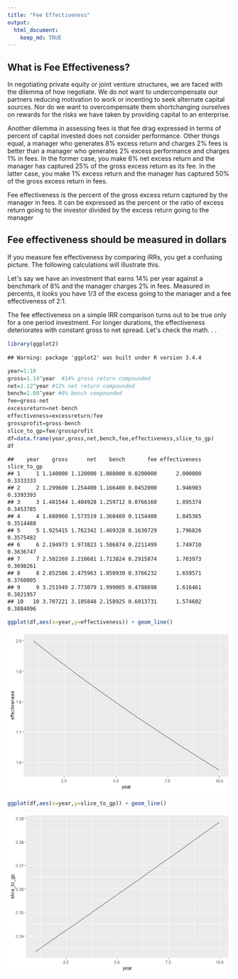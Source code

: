 ```yaml
---
title: "Fee Effectiveness"
output: 
  html_document:
    keep_md: TRUE
---
```




## What is Fee Effectiveness?

In negotiating private equity or joint venture structures, we are faced with the dilemma of how negotiate.  We do not want to undercompensate our partners reducing motivation to work or  incenting to seek alternate capital sources.  Nor do we want to overcompensate them shortchanging ourselves on rewards for the risks we have taken by providing capital to an enterprise.

Another dilemma in assessing fees is that fee drag expressed in terms of percent of capital invested does not consider performance.  Other things equal, a manager who generates 8% excess return and charges 2% fees is better than a manager who generates 2% excess performance and charges 1% in fees.  In the former case, you make 6% net excess return and the manager has captured 25% of the gross excess return as its fee.  In the latter case, you make 1% excess return and the manager has captured 50% of the gross excess return in fees.

Fee effectiveness is the percent of the gross excess return captured by the manager in fees.  It can be expressed as the percent or the ratio of excess return going to the investor divided by the excess return going to the manager

## Fee effectiveness should be measured in dollars 

If you measure fee effectiveness by comparing IRRs, you get a confusing picture.  The following calculations will illustrate this.

Let's say we have an investment that earns 14% per year against a benchmark of 8% and the manager charges 2% in fees.  Measured in percents, it looks you have 1/3 of the excess going to the manager and a fee effectiveness of 2:1.

The fee effectiveness on a simple IRR comparison turns out to be true only for a one period investment.  For longer durations, the effectiveness deteriorates with constant gross to net spread.  Let's check the math. . .


```r
library(ggplot2)
```

```
## Warning: package 'ggplot2' was built under R version 3.4.4
```

```r
year=1:10
gross=1.14^year  #14% gross return compounded
net=1.12^year #12% net return compounded
bench=1.08^year #8% bench compounded
fee=gross-net
excessreturn=net-bench
effectiveness=excessreturn/fee
grossprofit=gross-bench
slice_to_gp=fee/grossprofit
df=data.frame(year,gross,net,bench,fee,effectiveness,slice_to_gp)
df
```

```
##    year    gross      net    bench       fee effectiveness slice_to_gp
## 1     1 1.140000 1.120000 1.080000 0.0200000      2.000000   0.3333333
## 2     2 1.299600 1.254400 1.166400 0.0452000      1.946903   0.3393393
## 3     3 1.481544 1.404928 1.259712 0.0766160      1.895374   0.3453785
## 4     4 1.688960 1.573519 1.360489 0.1154408      1.845365   0.3514488
## 5     5 1.925415 1.762342 1.469328 0.1630729      1.796826   0.3575482
## 6     6 2.194973 1.973823 1.586874 0.2211499      1.749710   0.3636747
## 7     7 2.502269 2.210681 1.713824 0.2915874      1.703973   0.3698261
## 8     8 2.852586 2.475963 1.850930 0.3766232      1.659571   0.3760005
## 9     9 3.251949 2.773079 1.999005 0.4788698      1.616461   0.3821957
## 10   10 3.707221 3.105848 2.158925 0.6013731      1.574602   0.3884096
```


```r
ggplot(df,aes(x=year,y=effectiveness)) + geom_line()
```

![](fee_effectivenss_files/figure-html/unnamed-chunk-2-1.png)<!-- -->

```r
ggplot(df,aes(x=year,y=slice_to_gp)) + geom_line()
```

![](fee_effectivenss_files/figure-html/unnamed-chunk-2-2.png)<!-- -->

